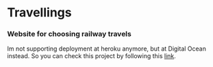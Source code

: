 # Travellings
### Website for choosing railway travels

Im not supporting deployment at heroku anymore, but at Digital Ocean instead. So you can check this project by following this [link](https://travellings.ml/).
